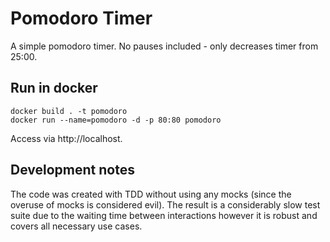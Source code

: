 # Pomodoro Timer

A simple pomodoro timer. No pauses included - only decreases timer from 25:00.

## Run in docker

```
docker build . -t pomodoro
docker run --name=pomodoro -d -p 80:80 pomodoro
```

Access via http://localhost.

## Development notes

The code was created with TDD without using any mocks (since the overuse of mocks is considered evil). The result is a
considerably slow test suite due to the waiting time between interactions however it is robust and covers all necessary
use cases.




